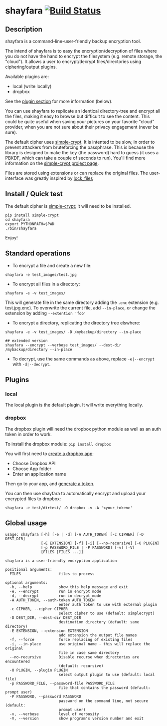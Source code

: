 # shayfara [![Build Status](https://travis-ci.org/ghantoos/shayfara.svg?branch=master)](https://travis-ci.org/ghantoos/shayfara)

## Description

shayfara is a command-line-user-friendly backup encryption tool.

The intend of shayfara is to easy the encryption/decryption of files where you do not have the hand to encrypt the filesystem (e.g. remote storage, the "cloud"). It allows a user to encrypt/decrypt files/directories using ciphering/output plugins.

Available plugins are:

- local (write locally)
- dropbox

See the [plugin section](#plugins) for more information (below).

You can use shayfara to replicate an identical directory-tree and encrypt all the files, making it easy to browse but difficult to see the content. This could be quite useful when saving your pictures on your favorite "cloud" provider, when you are not sure about their privacy engagement (never be sure).

The default cipher uses [simple-crypt](https://github.com/andrewcooke/simple-crypt). It is intented to be slow, in order to prevent attackers from bruteforcing the passphrase. This is because the library is designed to make the key (the password) hard to guess (it uses a PBKDF, which can take a couple of seconds to run). You'll find more information on the [simple-crypt  project page](https://github.com/andrewcooke/simple-crypt#speed).

Files are stored using extensions or can replace the original files. The user-interface was greatly inspired by [lock_files](https://github.com/jlinoff/lock_files)


## Install / Quick test

The default cipher is [simple-crypt](https://github.com/andrewcooke/simple-crypt); it will need to be installed.

```
pip install simple-crypt
cd shayfara
export PYTHONPATH=$PWD
./bin/shayfara
```

Enjoy!

## Standard operations

- To encrypt a file and create a new file:
```
shayfara -e test_images/test.jpg
```

- To encrypt all files in a directory:
```
shayfara -e -v test_images/
```

This will generate file in the same directory adding the ```.enc``` extension (e.g. test.jpg.enc). To overwrite the current file, add ```--in-place```, or change the extension by adding ```--extention 'foo'```


- To encrypt a directory, replicating the directory tree elswhere:
```
shayfara -e -v test_images/ -D /mybackup/directory --in-place

## extended version
shayfara --encrypt --verbose test_images/ --dest-dir /mybackup/directory --in-place
```

- To decrypt, use the same commands as above, replace ```-e|--encrypt``` with ```-d|--decrypt```.


## Plugins
### local
The local plugin is the default plugin. It will write everything locally.

### dropbox
The dropbox plugin will need the dropbox python module as well as an auth token in order to work.

To install the dropbox module: ```pip install dropbox```

You will first need to [create a dropbox app](https://www.dropbox.com/developers/apps/create):

- Choose Dropbox API
- Choose App folder
- Enter an application name

Then go to your app, and [generate a token](https://blogs.dropbox.com/developers/2014/05/generate-an-access-token-for-your-own-account/).

You can then use shayfara to automatically encrypt and upload your encrypted files to dropbox:
```
shayfara -e test/dirtest/ -O dropbox -v -A '<your_token>'
```

## Global usage

```
usage: shayfara [-h] [-e | -d] [-A AUTH_TOKEN] [-c CIPHER] [-D DEST_DIR]
                [-E EXTENSION] [-f] [-i] [--no-recursive] [-O PLUGIN]
                [-p PASSWORD_FILE | -P PASSWORD] [-v] [-V]
                [FILES [FILES ...]]

shayfara is a user-friendly encryption application

positional arguments:
  FILES                 files to process

optional arguments:
  -h, --help            show this help message and exit
  -e, --encrypt         run in encrypt mode
  -d, --decrypt         run in decrypt mode
  -A AUTH_TOKEN, --auth-token AUTH_TOKEN
                        enter auth token to use with external plugin
  -c CIPHER, --cipher CIPHER
                        select cipher to use (default: simplecrypt)
  -D DEST_DIR, --dest-dir DEST_DIR
                        destination directory (default: same directory)
  -E EXTENSION, --extension EXTENSION
                        add extension the output file names
  -f, --force           force replacing of existing files
  -i, --in-place        use original name - this will replace the original
                        file in case same directory
  --no-recursive        Disable recurse when directories are encountered
                        (default: recursive)
  -O PLUGIN, --plugin PLUGIN
                        select output plugin to use (default: local file)
  -p PASSWORD_FILE, --password-file PASSWORD_FILE
                        file that contains the password (default: prompt user)
  -P PASSWORD, --password PASSWORD
                        password on the command line, not secure (default:
                        prompt user)
  -v, --verbose         level of verbosity
  -V, --version         show program's version number and exit
```
